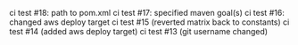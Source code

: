 ci test #18: path to pom.xml
ci test #17: specified maven goal(s)
ci test #16: changed aws deploy target
ci test #15 (reverted matrix back to constants)
ci test #14 (added aws deploy target)
ci test #13 (git username changed)

